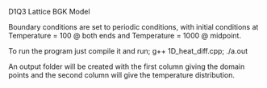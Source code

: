 D1Q3 Lattice BGK Model

Boundary conditions are set to periodic conditions, with initial conditions at Temperature = 100 @ both ends and Temperature = 1000 @ midpoint.

To run the program just compile it and run;
g++ 1D_heat_diff.cpp; ./a.out

An output folder will be created with the first column giving the domain points and the second column will give the temperature distribution.
